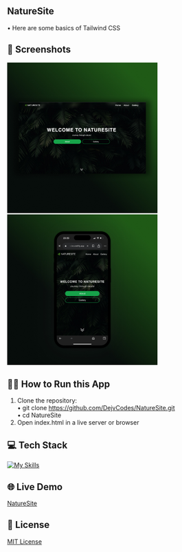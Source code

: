## NatureSite
• Here are some basics of Tailwind CSS

## 📱 Screenshots
<img src="/public/img/naturesite.jpg" width="350"> <img src="/public/img/naturesite-1.jpg" width="350">

## 🏃🏻 How to Run this App 
1. Clone the repository: <br>
    • git clone https://github.com/DejvCodes/NatureSite.git <br>
    • cd NatureSite <br>
2. Open index.html in a live server or browser <br>

## 💻 Tech Stack
[![My Skills](https://skillicons.dev/icons?i=html,tailwindcss)](https://skillicons.dev)

## 🌐 Live Demo
<a href="https://naturesite-dejvcodes.netlify.app/">NatureSite</a>

## 🔐 License
[MIT License](LICENSE)